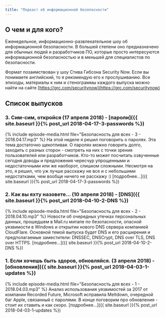 ```yaml
---
title: "Подкаст об информационной безопасности"
---
```

## О чем и для кого?
Еженедельное, информационно-развлекательное шоу об информационной безопасности. В большей степени оно предназначено для обычных людей и разработчиков ПО, которые просто интересуются информационной безопасностью и в меньшей для специалистов по безопасности.

Формат позаимствован у шоу Стива Гибсона Security Now. Если вы понимаете английский, то я рекомендую его к прослушиванию. Все эпизоды, материалы к ним и стенограммы каждого выпуска можно найти на сайте [https://grc.com/securitynow](https://grc.com/securitynow)

## Список выпусков

### 3. Сим-сим, откройся (17 апреля 2018) - [пароли]({{ site.baseurl }}{% post_url 2018-04-17-3-passwords %})
{% include episode-media.html file="Безопасность для всех - 3 - 2018.04.17.mp3" %}
На этой неделе я решил поговорить о паролях. Эта тема достаточно щекотливая. О паролях можно говорить долго, заходить с разных сторон - смотреть на них с точки зрения пользователей или разработчиков. Кто-то может посчитать озвученные сегодня доводы и предложения чересчур упрощенными и недостаточными или же наоборот, слишком сложными.
Несмотря на это, я решил, что уж лучше расскажу не все и с небольшими недостатками, чем вообще ничего не расскажу :)
[подробнее...]({{ site.baseurl }}{% post_url 2018-04-17-3-passwords %})


### 2. Как вы яхту назовете... (10 апреля 2018) - [DNS]({{ site.baseurl }}{% post_url 2018-04-10-2-DNS %})
{% include episode-media.html file="Безопасность для всех - 2 - 2018.04.10.mp3" %}
Новости об очередных утечках персональных данных, прошедшем в Mail.ru митапе по безопасности, опасной уязвимости в Windows и открытии нового DNS сервера компанией CloudFlare. Основной темой выпуска будет DNS и его расширения и предполагаемые заместители: DNSSEC, DNSCrypt, DNS over TLS, DNS over HTTPS.
[подробнее...]({{ site.baseurl }}{% post_url 2018-04-10-2-DNS %})


### 1. Если хочешь быть здоров, обновляйся. (3 апреля 2018) - [обновления]({{ site.baseurl }}{% post_url 2018-04-03-1-updates %})
{% include episode-media.html file="Безопасность для всех - 1 - 2018.04.03.mp3" %}
Анализ использования уязвимостей за 2017 от компании Recorded Future,
Microsoft исправила Meltdown, очередной баг Apple, связанный с паролями. В конце поговорим про обновления - стоит их ставить и как скоро.
[подробнее...]({{ site.baseurl }}{% post_url 2018-04-03-1-updates %})
